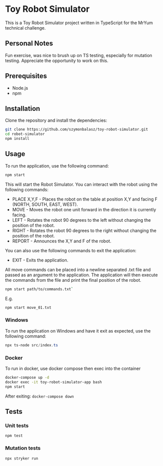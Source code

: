 # Toy Robot Simulator

This is a Toy Robot Simulator project written in TypeScript for the MrYum technical challenge.

## Personal Notes

Fun exercise, was nice to brush up on TS testing, especially for mutation testing. Appreciate the opportunity to work on this.

## Prerequisites

- Node.js
- npm

## Installation

Clone the repository and install the dependencies:

```bash
git clone https://github.com/szymonbalasz/toy-robot-simulator.git
cd robot-simulator
npm install
```

## Usage

To run the application, use the following command:

```bash
npm start
```

This will start the Robot Simulator. You can interact with the robot using the following commands:

- PLACE X,Y,F - Places the robot on the table at position X,Y and facing F (NORTH, SOUTH, EAST, WEST).
- MOVE - Moves the robot one unit forward in the direction it is currently facing.
- LEFT - Rotates the robot 90 degrees to the left without changing the position of the robot.
- RIGHT - Rotates the robot 90 degrees to the right without changing the position of the robot.
- REPORT - Announces the X,Y and F of the robot.

You can also use the following commands to exit the application:

- EXIT - Exits the application.

All move commands can be placed into a newline separated .txt file and passed as an argument to the application. The application will then execute the commands from the file and print the final position of the robot.

```bash
npm start path/to/commands.txt`
```

E.g.

```bash
npm start move_01.txt
```

### Windows

To run the application on Windows and have it exit as expected, use the following command:

```powershell
npx ts-node src/index.ts
```

### Docker
To run in docker, use docker compose then exec into the container

```bash
docker-compose up -d
docker exec -it toy-robot-simulator-app bash
npm start
```

After exiting: `docker-compose down`

## Tests

### Unit tests

`npm test`

### Mutation tests

`npx stryker run`
